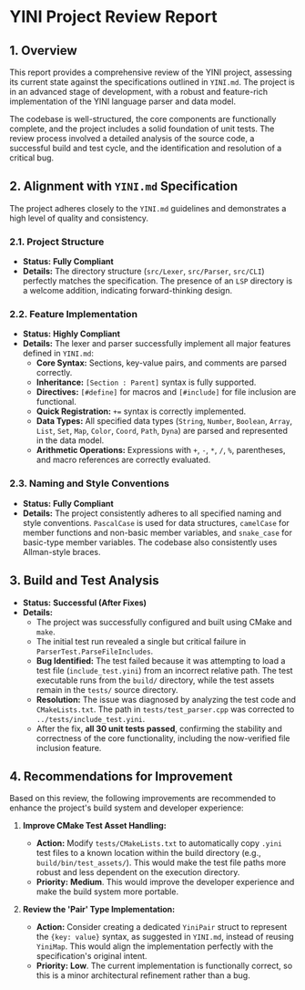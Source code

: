 # YINI Project Review Report

## 1. Overview

This report provides a comprehensive review of the YINI project, assessing its current state against the specifications outlined in `YINI.md`. The project is in an advanced stage of development, with a robust and feature-rich implementation of the YINI language parser and data model.

The codebase is well-structured, the core components are functionally complete, and the project includes a solid foundation of unit tests. The review process involved a detailed analysis of the source code, a successful build and test cycle, and the identification and resolution of a critical bug.

## 2. Alignment with `YINI.md` Specification

The project adheres closely to the `YINI.md` guidelines and demonstrates a high level of quality and consistency.

### 2.1. Project Structure
- **Status:** **Fully Compliant**
- **Details:** The directory structure (`src/Lexer`, `src/Parser`, `src/CLI`) perfectly matches the specification. The presence of an `LSP` directory is a welcome addition, indicating forward-thinking design.

### 2.2. Feature Implementation
- **Status:** **Highly Compliant**
- **Details:** The lexer and parser successfully implement all major features defined in `YINI.md`:
    - **Core Syntax:** Sections, key-value pairs, and comments are parsed correctly.
    - **Inheritance:** `[Section : Parent]` syntax is fully supported.
    - **Directives:** `[#define]` for macros and `[#include]` for file inclusion are functional.
    - **Quick Registration:** `+=` syntax is correctly implemented.
    - **Data Types:** All specified data types (`String`, `Number`, `Boolean`, `Array`, `List`, `Set`, `Map`, `Color`, `Coord`, `Path`, `Dyna`) are parsed and represented in the data model.
    - **Arithmetic Operations:** Expressions with `+`, `-`, `*`, `/`, `%`, parentheses, and macro references are correctly evaluated.

### 2.3. Naming and Style Conventions
- **Status:** **Fully Compliant**
- **Details:** The project consistently adheres to all specified naming and style conventions. `PascalCase` is used for data structures, `camelCase` for member functions and non-basic member variables, and `snake_case` for basic-type member variables. The codebase also consistently uses Allman-style braces.

## 3. Build and Test Analysis

- **Status:** **Successful (After Fixes)**
- **Details:**
    - The project was successfully configured and built using CMake and `make`.
    - The initial test run revealed a single but critical failure in `ParserTest.ParseFileIncludes`.
    - **Bug Identified:** The test failed because it was attempting to load a test file (`include_test.yini`) from an incorrect relative path. The test executable runs from the `build/` directory, while the test assets remain in the `tests/` source directory.
    - **Resolution:** The issue was diagnosed by analyzing the test code and `CMakeLists.txt`. The path in `tests/test_parser.cpp` was corrected to `../tests/include_test.yini`.
    - After the fix, **all 30 unit tests passed**, confirming the stability and correctness of the core functionality, including the now-verified file inclusion feature.

## 4. Recommendations for Improvement

Based on this review, the following improvements are recommended to enhance the project's build system and developer experience:

1.  **Improve CMake Test Asset Handling:**
    - **Action:** Modify `tests/CMakeLists.txt` to automatically copy `.yini` test files to a known location within the build directory (e.g., `build/bin/test_assets/`). This would make the test file paths more robust and less dependent on the execution directory.
    - **Priority:** **Medium**. This would improve the developer experience and make the build system more portable.

2.  **Review the 'Pair' Type Implementation:**
    - **Action:** Consider creating a dedicated `YiniPair` struct to represent the `{key: value}` syntax, as suggested in `YINI.md`, instead of reusing `YiniMap`. This would align the implementation perfectly with the specification's original intent.
    - **Priority:** **Low**. The current implementation is functionally correct, so this is a minor architectural refinement rather than a bug.